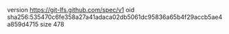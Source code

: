 version https://git-lfs.github.com/spec/v1
oid sha256:535470c6fe358a27a41adaca02db5061dc95836a65b4f29accb5ae4a859d4715
size 478
